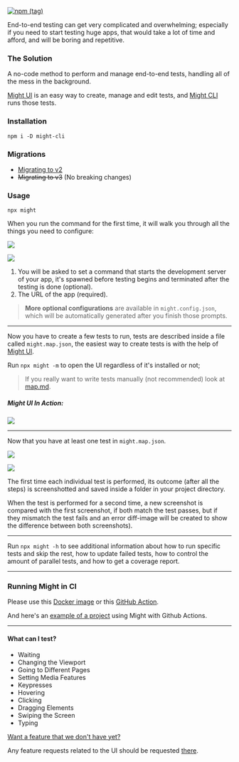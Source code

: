 [![npm (tag)](https://img.shields.io/npm/v/might-cli/latest)](http://npmjs.com/package/might-cli)

End-to-end testing can get very complicated and overwhelming; especially if you need to start testing huge apps, that would take a lot of time and afford, and will be boring and repetitive.

### The Solution

A no-code method to perform and manage end-to-end tests, handling all of the mess in the background.

[Might UI](https://github.com/ker0olos/Might) is an easy way to create, manage and edit tests, and [Might CLI](https://github.com/ker0olos/might-cli) runs those tests.

### Installation
`npm i -D might-cli`

### Migrations

- [Migrating to v2](https://github.com/ker0olos/might-cli/raw/main/migrating-to-v2.md)
- ~~Migrating to v3~~ (No breaking changes)

### Usage

`npx might`

When you run the command for the first time, it will walk you through all the things you need to configure:

[![](./screenshots/1.png)](https://github.com/ker0olos/might-cli/raw/main/screenshots/1.png)

[![](./screenshots/2.png)](https://github.com/ker0olos/might-cli/raw/main/screenshots/2.png)

1. You will be asked to set a command that starts the development server of your app, it's spawned before testing begins and terminated after the testing is done (optional).
2. The URL of the app (required).


> **More optional configurations** are available in `might.config.json`, which will be automatically generated after you finish those prompts.

---

Now you have to create a few tests to run, tests are described inside a file called `might.map.json`, the easiest way to create tests is with the help of [Might UI](https://github.com/ker0olos/Might).

Run `npx might -m` to open the UI regardless of it's installed or not;

> If you really want to write tests manually (not recommended) look at
> [map.md](https://github.com/ker0olos/might-cli/blob/main/map.md).

##### *Might UI In Action:*
[![](https://github.com/ker0olos/Might/raw/main/screenshots/1.png)](https://github.com/ker0olos/Might/raw/main/screenshots/1.png)

---

Now that you have at least one test in `might.map.json`.

[![](./screenshots/3.png)](https://github.com/ker0olos/might-cli/raw/main/screenshots/3.png)

[![](./screenshots/4.png)](https://github.com/ker0olos/might-cli/raw/main/screenshots/4.png)

The first time each individual test is performed, its outcome (after all the steps) is screenshotted and saved inside a folder in your project directory.

When the test is performed for a second time, a new screenshot is compared with the first screenshot, if both match the test passes, but if they mismatch the test fails and an error diff-image will be created to show the difference between both screenshots).

---

Run `npx might -h` to see additional information about how to run specific tests and skip the rest, how to update failed tests, how to control the amount of parallel tests, and how to get a coverage report.

---

### Running Might in CI

Please use this [Docker image](https://hub.docker.com/_/microsoft-playwright) or this [GitHub Action](https://github.com/microsoft/playwright-github-action).

And here's an [example of a project](https://github.com/ker0olos/example) using Might with Github Actions.

---

#### What can I test?

- Waiting
- Changing the Viewport
- Going to Different Pages
- Setting Media Features
- Keypresses
- Hovering
- Clicking
- Dragging Elements
- Swiping the Screen
- Typing

[Want a feature that we don't have yet?](https://github.com/ker0olos/might-cli/issues/new?template=feature_request.md)

Any feature requests related to the UI should be requested [there](https://github.com/ker0olos/Might/issues/new?template=feature_request.md).
